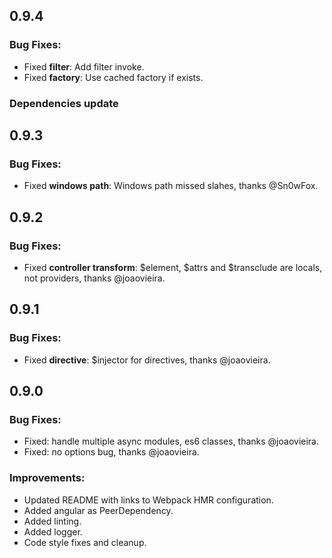 ## 0.9.4
### Bug Fixes:
- Fixed **filter**: Add filter invoke.
- Fixed **factory**: Use cached factory if exists.

### Dependencies update

## 0.9.3
### Bug Fixes:
- Fixed **windows path**: Windows path missed slahes, thanks @Sn0wFox.

## 0.9.2
### Bug Fixes:
- Fixed **controller transform**: $element, $attrs and $transclude are locals, not providers, thanks @joaovieira.

## 0.9.1
### Bug Fixes:
- Fixed **directive**: $injector for directives, thanks @joaovieira.

## 0.9.0
### Bug Fixes:
- Fixed: handle multiple async modules, es6 classes, thanks @joaovieira.
- Fixed: no options bug, thanks @joaovieira.

### Improvements:
- Updated README with links to Webpack HMR configuration.
- Added angular as PeerDependency.
- Added linting.
- Added logger.
- Code style fixes and cleanup.

